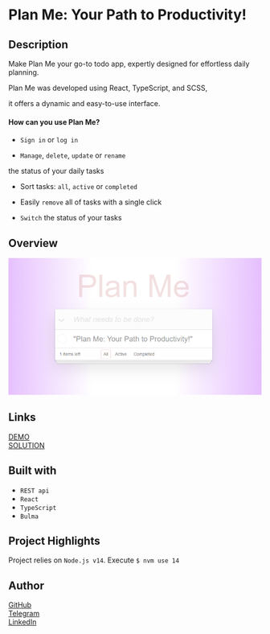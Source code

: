 # Plan Me: Your Path to Productivity!
## Description

Make Plan Me your go-to todo app, expertly designed for effortless daily planning.  

Plan Me was developed using React, TypeScript, and SCSS,  

it offers a dynamic and easy-to-use interface.

#### How can you use Plan Me?

* `Sign in` or `log in`

* `Manage`, `delete`, `update` or `rename`  

 the status of your daily tasks

* Sort tasks: `all`, `active` or `completed`

* Easily `remove` all of tasks with a single click

* `Switch` the status of your tasks
  
## Overview

[![Watch the video](https://github.com/ivaZaiets/Plan-Me/raw/master/image.png)](https://github.com/ivaZaiets/Plan-Me/raw/master/PlanMe_todo_app.mp4)

## Links

[DEMO](https://ivazaiets.github.io/Plan-Me/)  
[SOLUTION](https://github.com/ivaZaiets/Plan-Me)

## Built with

* `REST api`
* `React`
* `TypeScript`
* `Bulma`

## Project Highlights
Project relies on `Node.js v14`. Execute `$ nvm use 14`

## Author
[GitHub](https://github.com/ivaZaiets)   
[Telegram](https://t.me/swugre)  
[LinkedIn](https://www.linkedin.com/in/ivanna-zaiets-6122532a0/)
